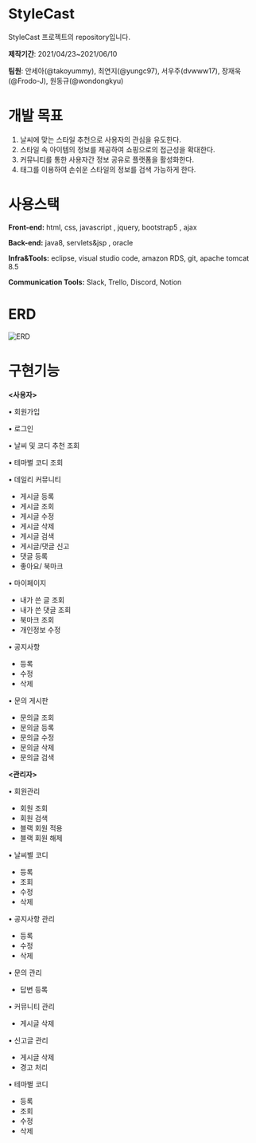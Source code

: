 # StyleCast
 StyleCast 프로젝트의 repository입니다.

<b>제작기간</b>: 2021/04/23~2021/06/10 

<b>팀원</b>: 안세아(@takoyummy), 최연지(@yungc97), 서우주(dvwww17), 장재욱(@Frodo-J), 원동규(@wondongkyu)

# 개발 목표

1.	날씨에 맞는 스타일 추천으로 사용자의 관심을 유도한다. 
2.	스타일 속 아이템의 정보를 제공하여 쇼핑으로의 접근성을 확대한다.
3.	커뮤니티를 통한 사용자간 정보 공유로 플랫폼을 활성화한다. 
4.	태그를 이용하여 손쉬운 스타일의 정보를 검색 가능하게 한다.

# 사용스택

**Front-end:** html, css, javascript , jquery, bootstrap5 , ajax

**Back-end:** java8, servlets&jsp , oracle

**Infra&Tools:** eclipse, visual studio code, amazon RDS, git, apache tomcat 8.5

**Communication Tools:** Slack, Trello, Discord, Notion

# ERD

![ERD](https://user-images.githubusercontent.com/40001921/122720755-cff2c800-d2aa-11eb-8032-760198b32267.png)


# 구현기능

<b><사용자></b>

•	회원가입

•	로그인

•	날씨 및 코디 추천 조회

•	테마별 코디 조회

•	데일리 커뮤니티
-	게시글 등록
-	게시글 조회
-	게시글 수정
-	게시글 삭제
-	게시글 검색
-	게시글/댓글 신고
-	댓글 등록
-	좋아요/ 북마크

•	마이페이지
-	내가 쓴 글 조회
-	내가 쓴 댓글 조회
-	북마크 조회
-	개인정보 수정

•	공지사항
-	등록
-	수정
-	삭제

•	문의 게시판
-	문의글 조회
-	문의글 등록
-	문의글 수정
-	문의글 삭제
-	문의글 검색

 <b><관리자></b>

•	회원관리
-	회원 조회
-	회원 검색
-	블랙 회원 적용
-	블랙 회원 해제

•	날씨별 코디
-	등록
-	조회
-	수정
-	삭제

•	공지사항 관리
-	등록
-	수정
-	삭제

•	문의 관리
-	답변 등록

•	커뮤니티 관리
-	게시글 삭제

•	신고글 관리
-	게시글 삭제
-	경고 처리

•	테마별 코디
-	등록
-	조회
-	수정
-	삭제



